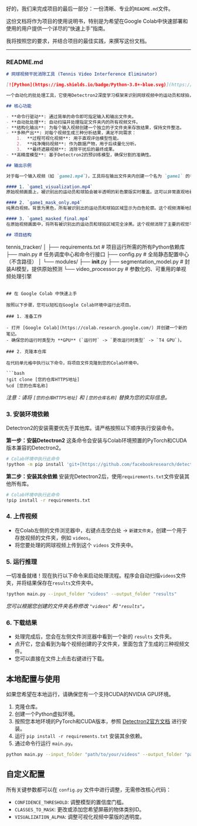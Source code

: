 好的，我们来完成项目的最后一部分：一份清晰、专业的`README.md`文件。

这份文档将作为项目的使用说明书，特别是为希望在Google Colab中快速部署和使用的用户提供一个详尽的“快速上手”指南。

我将按照您的要求，并结合项目的最佳实践，来撰写这份文档。

-----

### README.md

```markdown
# 网球视频干扰消除工具 (Tennis Video Interference Eliminator)

[![Python](https://img.shields.io/badge/Python-3.8+-blue.svg)](https://www.python.org/downloads/)

一个自动化的批处理工具，它使用Detectron2深度学习框架来识别网球视频中的运动员和球拍，并生成三种不同的可视化分析视频。

## 核心功能

- **命令行驱动**: 通过简单的命令即可指定输入和输出文件夹。
- **自动批处理**: 自动扫描并处理指定文件夹内的所有视频文件。
- **结构化输出**: 为每个输入视频创建一个独立的子文件夹来存放结果，保持文件整洁。
- **多种产出**: 对每个视频生成三种分析结果，满足不同需求：
    1.  **过程可视化视频**: 用于直观评估模型性能。
    2.  **纯净掩码视频**: 作为数据产物，用于后续量化分析。
    3.  **最终遮蔽视频**: 消除干扰后的最终成果。
- **高精度模型**: 基于Detectron2的预训练模型，确保分割的准确性。

## 输出示例

对于每一个输入视频（如 `game1.mp4`），工具将在输出文件夹内创建一个名为 `game1` 的子文件夹，并生成以下三个视频文件：

#### 1. `game1_visualization.mp4`
原始视频画面上，被识别出的运动员和球拍会被半透明的彩色蒙版实时覆盖。这可以非常直观地看出模型的识别效果。

#### 2. `game1_mask_only.mp4`
纯黑白视频。背景为黑色，所有被识别出的运动员和球拍区域显示为白色轮廓。这个视频清晰地展示了干扰物在时空中的运动轨迹。

#### 3. `game1_masked_final.mp4`
在原始视频画面中，将所有被识别出的运动员和球拍区域完全涂黑。这个视频消除了主要的视觉干扰，是进行后续网球轨迹分析的理想输入。

## 项目结构

```

tennis\_tracker/
│
├── requirements.txt        \# 项目运行所需的所有Python依赖库
├── main.py                 \# 任务调度中心和命令行接口
├── config.py               \# 全局静态配置中心（不含路径）
│
└── modules/
├── **init**.py
├── segmentation\_model.py \# 封装AI模型，提供原始预测
└── video\_processor.py    \# 参数化的、可重用的单视频处理引擎

````

## 在 Google Colab 中快速上手

按照以下步骤，您可以轻松在Google Colab环境中运行此项目。

### 1. 准备工作

- 打开 [Google Colab](https://colab.research.google.com/) 并创建一个新的笔记。
- 确保您的运行时类型为 **GPU** (`运行时` -> `更改运行时类型` -> `T4 GPU`)。

### 2. 克隆本仓库

在代码单元格中执行以下命令，将项目文件克隆到您的Colab环境中。

```bash
!git clone [您的仓库HTTPS地址]
%cd [您的仓库名称]
````

*注意：请将 `[您的仓库HTTPS地址]` 和 `[您的仓库名称]` 替换为您的实际信息。*

### 3\. 安装环境依赖

Detectron2的安装需要优先于其他库。请严格按照以下顺序执行安装命令。

**第一步：安装Detectron2**
这条命令会安装与Colab环境预置的PyTorch和CUDA版本兼容的Detectron2。

```bash
# Colab环境中执行此命令
!python -m pip install 'git+[https://github.com/facebookresearch/detectron2.git](https://github.com/facebookresearch/detectron2.git)'
```

**第二步：安装其余依赖**
安装完Detectron2后，使用`requirements.txt`文件安装其他所有库。

```bash
# Colab环境中执行此命令
!pip install -r requirements.txt
```

### 4\. 上传视频

  - 在Colab左侧的文件浏览器中，右键点击空白处 -\> `新建文件夹`，创建一个用于存放视频的文件夹，例如 `videos`。
  - 将您要处理的网球视频上传到这个 `videos` 文件夹中。

### 5\. 运行推理

一切准备就绪！现在执行以下命令来启动处理流程。程序会自动扫描`videos`文件夹，并将结果保存在`results`文件夹中。

```bash
!python main.py --input_folder "videos" --output_folder "results"
```

*您可以根据您创建的文件夹名称修改 `"videos"` 和 `"results"`。*

### 6\. 下载结果

  - 处理完成后，您会在左侧文件浏览器中看到一个新的 `results` 文件夹。
  - 点开它，您会看到为每个视频创建的子文件夹，里面包含了生成的三种视频文件。
  - 您可以直接在文件上点击右键进行下载。

## 本地配置与使用

如果您希望在本地运行，请确保您有一个支持CUDA的NVIDIA GPU环境。

1.  克隆仓库。
2.  创建一个Python虚拟环境。
3.  按照您本地环境的PyTorch和CUDA版本，参照 [Detectron2官方文档](https://detectron2.readthedocs.io/en/latest/tutorials/install.html) 进行安装。
4.  运行 `pip install -r requirements.txt` 安装其余依赖。
5.  通过命令行运行 `main.py`。

<!-- end list -->

```bash
python main.py --input_folder "path/to/your/videos" --output_folder "path/to/your/results"
```

## 自定义配置

所有关键参数都可以在 `config.py` 文件中进行调整，无需修改核心代码：

  - `CONFIDENCE_THRESHOLD`: 调整模型的置信度门槛。
  - `CLASSES_TO_MASK`: 更改或添加您希望屏蔽的物体类别ID。
  - `VISUALIZATION_ALPHA`: 调整可视化视频中蒙版的透明度。

<!-- end list -->

```
```